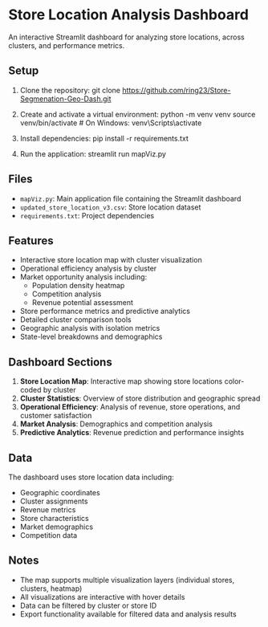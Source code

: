 # Store Location Analysis Dashboard

An interactive Streamlit dashboard for analyzing store locations, across clusters, and performance metrics.

## Setup

1. Clone the repository:
git clone https://github.com/ring23/Store-Segmenation-Geo-Dash.git

2. Create and activate a virtual environment:
python -m venv venv
source venv/bin/activate  # On Windows: venv\Scripts\activate

3. Install dependencies:
pip install -r requirements.txt

4. Run the application:
streamlit run mapViz.py

## Files
- `mapViz.py`: Main application file containing the Streamlit dashboard
- `updated_store_location_v3.csv`: Store location dataset
- `requirements.txt`: Project dependencies

## Features
- Interactive store location map with cluster visualization
- Operational efficiency analysis by cluster
- Market opportunity analysis including:
  - Population density heatmap
  - Competition analysis
  - Revenue potential assessment
- Store performance metrics and predictive analytics
- Detailed cluster comparison tools
- Geographic analysis with isolation metrics
- State-level breakdowns and demographics

## Dashboard Sections
1. **Store Location Map**: Interactive map showing store locations color-coded by cluster
2. **Cluster Statistics**: Overview of store distribution and geographic spread
3. **Operational Efficiency**: Analysis of revenue, store operations, and customer satisfaction
4. **Market Analysis**: Demographics and competition analysis
5. **Predictive Analytics**: Revenue prediction and performance insights

## Data
The dashboard uses store location data including:
- Geographic coordinates
- Cluster assignments
- Revenue metrics
- Store characteristics
- Market demographics
- Competition data

## Notes
- The map supports multiple visualization layers (individual stores, clusters, heatmap)
- All visualizations are interactive with hover details
- Data can be filtered by cluster or store ID
- Export functionality available for filtered data and analysis results 
